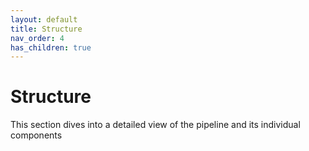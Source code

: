 ```yaml
---
layout: default
title: Structure
nav_order: 4
has_children: true
---
```


# Structure

This section dives into a detailed view of the pipeline and its individual components
